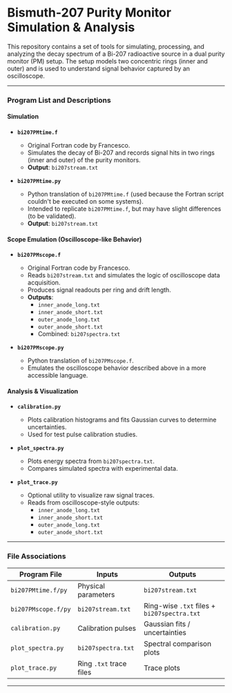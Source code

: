 # Bismuth-207 Purity Monitor Simulation & Analysis
This repository contains a set of tools for simulating, processing, and analyzing the decay spectrum of a Bi-207 radioactive source in a dual purity monitor (PM) setup. The setup models two concentric rings (inner and outer) and is used to understand signal behavior captured by an oscilloscope.

---

###  Program List and Descriptions

#### Simulation

- **`bi207PMtime.f`**
  - Original Fortran code by Francesco.
  - Simulates the decay of Bi-207 and records signal hits in two rings (inner and outer) of the purity monitors.
  - **Output**: `bi207stream.txt`

- **`bi207PMtime.py`**
  - Python translation of `bi207PMtime.f` (used because the Fortran script couldn't be executed on some systems).
  - Intended to replicate `bi207PMtime.f`, but may have slight differences (to be validated).
  - **Output**: `bi207stream.txt`

#### Scope Emulation (Oscilloscope-like Behavior)

- **`bi207PMscope.f`**
  - Original Fortran code by Francesco.
  - Reads `bi207stream.txt` and simulates the logic of oscilloscope data acquisition.
  - Produces signal readouts per ring and drift length.
  - **Outputs**:
    - `inner_anode_long.txt`
    - `inner_anode_short.txt`
    - `outer_anode_long.txt`
    - `outer_anode_short.txt`
    - Combined: `bi207spectra.txt`

- **`bi207PMscope.py`**
  - Python translation of `bi207PMscope.f`.
  - Emulates the oscilloscope behavior described above in a more accessible language.

#### Analysis & Visualization

- **`calibration.py`**
  - Plots calibration histograms and fits Gaussian curves to determine uncertainties.
  - Used for test pulse calibration studies.

- **`plot_spectra.py`**
  - Plots energy spectra from `bi207spectra.txt`.
  - Compares simulated spectra with experimental data.

- **`plot_trace.py`**
  - Optional utility to visualize raw signal traces.
  - Reads from oscilloscope-style outputs:
    - `inner_anode_long.txt`
    - `inner_anode_short.txt`
    - `outer_anode_long.txt`
    - `outer_anode_short.txt`

---

###  File Associations

| Program File        | Inputs                     | Outputs                         |
|---------------------|----------------------------|----------------------------------|
| `bi207PMtime.f/py`  | Physical parameters        | `bi207stream.txt`               |
| `bi207PMscope.f/py` | `bi207stream.txt`          | Ring-wise `.txt` files + `bi207spectra.txt` |
| `calibration.py`    | Calibration pulses         | Gaussian fits / uncertainties    |
| `plot_spectra.py`   | `bi207spectra.txt`         | Spectral comparison plots        |
| `plot_trace.py`     | Ring `.txt` trace files    | Trace plots                      |

---



